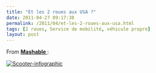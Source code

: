 ```yaml
---
title: "Et les 2 roues aux USA ?"
date: 2011-04-27 09:17:38
permalink: /2011/04/et-les-2-roues-aux-usa.html
tags: [2 roues, Service de mobilité, véhicule propre]
layout: post
---
```


<p>From <strong><a href="http://mashable.com/2011/04/26/scooters-environmental-infographic/" target="_blank">Mashable </a></strong>:</p> <p><a href="https://gabrielplassat.github.io/transportsdufutur/wp-content/uploads/sites/6/old/6a0120a66d2ad4970b01538e2641e6970b-pi.png"><img alt="Scooter-infographic" border="0" class="asset  asset-image at-xid-6a0120a66d2ad4970b01538e2641e6970b image-full" src="/wp-content/uploads/sites/6/old/6a0120a66d2ad4970b01538e2641e6970b-800wi.png" title="Scooter-infographic" /></a> </p>
